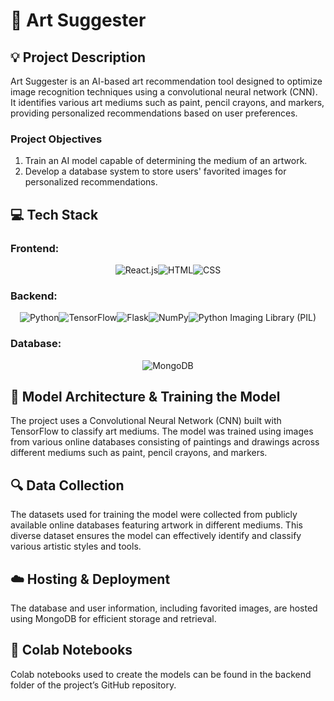 # :art: Art Suggester

## :bulb: Project Description
Art Suggester is an AI-based art recommendation tool designed to optimize image recognition techniques using a convolutional neural network (CNN). It identifies various art mediums such as paint, pencil crayons, and markers, providing personalized recommendations based on user preferences.

### Project Objectives
1. Train an AI model capable of determining the medium of an artwork.  
2. Develop a database system to store users' favorited images for personalized recommendations.  

## :computer: Tech Stack

### Frontend:
<p style="display: flex; justify-content: center; align: center;">
    <img src="https://img.shields.io/badge/React-61DAFB?style=for-the-badge&logo=react&logoColor=black" alt="React.js" />
    <img src="https://img.shields.io/badge/HTML5-E34F26?style=for-the-badge&logo=html5&logoColor=white" alt="HTML" />
    <img src="https://img.shields.io/badge/CSS3-1572B6?style=for-the-badge&logo=css3&logoColor=white" alt="CSS" />
</p>

### Backend:
<p style="display: flex; justify-content: center; align: center;">
    <img src="https://img.shields.io/badge/Python-3670A0?style=for-the-badge&logo=python&logoColor=ffdd54" alt="Python" />
    <img src="https://img.shields.io/badge/TensorFlow-%23FF6F00.svg?style=for-the-badge&logo=TensorFlow&logoColor=white" alt="TensorFlow" />
    <img src="https://img.shields.io/badge/Flask-%23000.svg?style=for-the-badge&logo=flask&logoColor=white" alt="Flask" />
    <img src="https://img.shields.io/badge/NumPy-013243?style=for-the-badge&logo=numpy&logoColor=white" alt="NumPy" />
    <img src="https://img.shields.io/badge/PIL-%23C92D2D.svg?style=for-the-badge&logo=python&logoColor=white" alt="Python Imaging Library (PIL)" />
</p>

### Database:
<p style="display: flex; justify-content: center; align: center;">
    <img src="https://img.shields.io/badge/MongoDB-4EA94B?style=for-the-badge&logo=mongodb&logoColor=white" alt="MongoDB" />
</p>

## :wrench: Model Architecture & Training the Model
The project uses a Convolutional Neural Network (CNN) built with TensorFlow to classify art mediums. The model was trained using images from various online databases consisting of paintings and drawings across different mediums such as paint, pencil crayons, and markers.

## :mag: Data Collection
The datasets used for training the model were collected from publicly available online databases featuring artwork in different mediums. This diverse dataset ensures the model can effectively identify and classify various artistic styles and tools.

## :cloud: Hosting & Deployment
The database and user information, including favorited images, are hosted using MongoDB for efficient storage and retrieval.

## :link: Colab Notebooks
Colab notebooks used to create the models can be found in the backend folder of the project’s GitHub repository.

